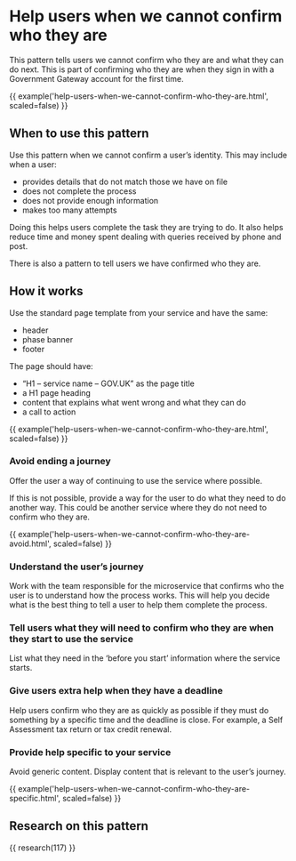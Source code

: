 # Help users when we cannot confirm who they are

This pattern tells users we cannot confirm who they are and what they can do next. This is part of confirming who they are when they sign in with a Government Gateway account for the first time.

{{ example('help-users-when-we-cannot-confirm-who-they-are.html', scaled=false) }}

## When to use this pattern

Use this pattern when we cannot confirm a user’s identity. This may include when a user:

- provides details that do not match those we have on file
- does not complete the process
- does not provide enough information
- makes too many attempts

Doing this helps users complete the task they are trying to do. It also helps reduce time and money spent dealing with queries received by phone and post.

There is also a pattern to tell users we have confirmed who they are.

## How it works

Use the standard page template from your service and have the same:

- header
- phase banner
- footer

The page should have:

- “H1 – service name – GOV.UK” as the page title
- a H1 page heading
- content that explains what went wrong and what they can do
- a call to action

{{ example('help-users-when-we-cannot-confirm-who-they-are.html', scaled=false) }}

### Avoid ending a journey

Offer the user a way of continuing to use the service where possible.

If this is not possible, provide a way for the user to do what they need to do another way. This could be another service where they do not need to confirm who they are.

{{ example('help-users-when-we-cannot-confirm-who-they-are-avoid.html', scaled=false) }}

### Understand the user’s journey

Work with the team responsible for the microservice that confirms who the user is to understand how the process works. This will help you decide what is the best thing to tell a user to help them complete the process.

### Tell users what they will need to confirm who they are when they start to use the service

List what they need in the ‘before you start’ information where the service starts.

### Give users extra help when they have a deadline

Help users confirm who they are as quickly as possible if they must do something by a specific time and the deadline is close. For example, a Self Assessment tax return or tax credit renewal.

### Provide help specific to your service

Avoid generic content. Display content that is relevant to the user’s journey.

{{ example('help-users-when-we-cannot-confirm-who-they-are-specific.html', scaled=false) }}

## Research on this pattern

{{ research(117) }}

